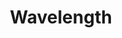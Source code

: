 ---
title: "Wavelength"

categories: ['']

tags: ['Wavelength']

arwords: 'طول الموجة'

arexps: []

enwords: ['Wavelength']

enexps: []

arlexicons: 'ط'

enlexicons: 'W'

authors: ['Ruqayya Roshdy']

translators: ['']

citations: 'مقدمة في حوسبة اللغة العربية'

sources: 'مركز الملك عبدالله بن عبدالعزيز الدولي لخدمة اللغة العربية'

slug: ""
---